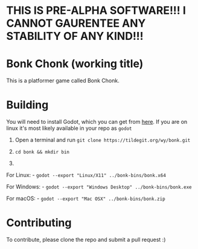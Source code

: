 # THIS IS PRE-ALPHA SOFTWARE!!! I CANNOT GAURENTEE ANY STABILITY OF ANY KIND!!!

# Bonk Chonk (working title)
This is a platformer game called Bonk Chonk.

# Building
You will need to install Godot, which you can get from [here](https://godotengine.org/download/). If you are on linux it's most likely available in your repo as `godot`

1) Open a terminal and run `git clone https://tildegit.org/wy/bonk.git`

2) `cd bonk && mkdir bin`

3) 
For Linux:
	- `godot --export "Linux/X11" ../bonk-bins/bonk.x64`

For Windows:
	- `godot --export "Windows Desktop" ../bonk-bins/bonk.exe`

For macOS:
	- `godot --export "Mac OSX" ../bonk-bins/bonk.zip`


# Contributing
To contribute, please clone the repo and submit a pull request :)

